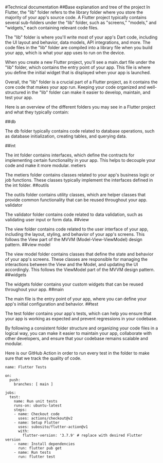 #Technical documentation
##Base explanation and tree of the project
In Flutter, the "lib" folder refers to the library folder where you store the majority of your app's source code. A Flutter project typically contains several sub-folders under the "lib" folder, such as "screens," "models," and "widgets," each containing relevant code files.

The "lib" folder is where you'll write most of your app's Dart code, including the UI layout and behavior, data models, API integrations, and more. The code files in the "lib" folder are compiled into a library file when you build your app, which is what your app uses to run on the device.

When you create a new Flutter project, you'll see a main.dart file under the "lib" folder, which contains the entry point of your app. This file is where you define the initial widget that is displayed when your app is launched.

Overall, the "lib" folder is a crucial part of a Flutter project, as it contains the core code that makes your app run. Keeping your code organized and well-structured in the "lib" folder can make it easier to develop, maintain, and test your app.

 Here is an overview of the different folders you may see in a Flutter project and what they typically contain:

##db

The db folder typically contains code related to database operations, such as database initialization, creating tables, and querying data.

##int

The int folder contains interfaces, which define the contracts for implementing certain functionality in your app. This helps to decouple your code and make it more modular.
metiers

The metiers folder contains classes related to your app's business logic or job functions. These classes typically implement the interfaces defined in the int folder.
##outils

The outils folder contains utility classes, which are helper classes that provide common functionality that can be reused throughout your app.
validator

The validator folder contains code related to data validation, such as validating user input or form data.
##view

The view folder contains code related to the user interface of your app, including the layout, styling, and behavior of your app's screens. This follows the View part of the MVVM (Model-View-ViewModel) design pattern.
##view model

The view model folder contains classes that define the state and behavior of your app's screens. These classes are responsible for managing the interactions between the View and the Model, and updating the UI accordingly. This follows the ViewModel part of the MVVM design pattern.
##widgets

The widgets folder contains your custom widgets that can be reused throughout your app.
##main

The main file is the entry point of your app, where you can define your app's initial configuration and behavior.
##test

The test folder contains your app's tests, which can help you ensure that your app is working as expected and prevent regressions in your codebase.

By following a consistent folder structure and organizing your code files in a logical way, you can make it easier to maintain your app, collaborate with other developers, and ensure that your codebase remains scalable and modular.

Here is our GitHub Action in order to run every test in the folder to make sure that we track the quality of code.
```
name: Flutter Tests

on:
  push:
    branches: [ main ]

jobs:
  test:
    name: Run unit tests
    runs-on: ubuntu-latest
    steps:
    - name: Checkout code
      uses: actions/checkout@v2
    - name: Setup Flutter
      uses: subosito/flutter-action@v1
      with:
        flutter-version: '3.7.9' # replace with desired Flutter version
    - name: Install dependencies
      run: flutter pub get
    - name: Run tests
      run: flutter test
```
